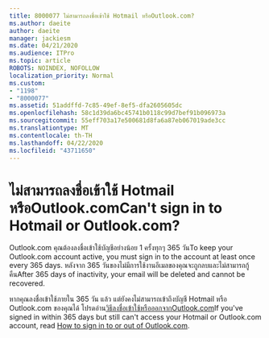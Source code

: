 ```yaml
---
title: 8000077 ไม่สามารถลงชื่อเข้าใช้ Hotmail หรือOutlook.com?
ms.author: daeite
author: daeite
manager: jackiesm
ms.date: 04/21/2020
ms.audience: ITPro
ms.topic: article
ROBOTS: NOINDEX, NOFOLLOW
localization_priority: Normal
ms.custom:
- "1198"
- "8000077"
ms.assetid: 51addffd-7c85-49ef-8ef5-dfa2605605dc
ms.openlocfilehash: 58c1d39da6bc45741b0118c99d7bef91b096973a
ms.sourcegitcommit: 55eff703a17e500681d8fa6a87eb067019ade3cc
ms.translationtype: MT
ms.contentlocale: th-TH
ms.lasthandoff: 04/22/2020
ms.locfileid: "43711650"
---
```

# <a name="cant-sign-in-to-hotmail-or-outlookcom"></a><span data-ttu-id="644c3-102">ไม่สามารถลงชื่อเข้าใช้ Hotmail หรือOutlook.com</span><span class="sxs-lookup"><span data-stu-id="644c3-102">Can't sign in to Hotmail or Outlook.com?</span></span>

<span data-ttu-id="644c3-103">Outlook.com คุณต้องลงชื่อเข้าใช้บัญชีอย่างน้อย 1 ครั้งทุกๆ 365 วัน</span><span class="sxs-lookup"><span data-stu-id="644c3-103">To keep your Outlook.com account active, you must sign in to the account at least once every 365 days.</span></span> <span data-ttu-id="644c3-104">หลังจาก 365 วันของไม่มีการใช้งานอีเมลของคุณจะถูกลบและไม่สามารถกู้คืน</span><span class="sxs-lookup"><span data-stu-id="644c3-104">After 365 days of inactivity, your email will be deleted and cannot be recovered.</span></span>
  
<span data-ttu-id="644c3-105">หากคุณลงชื่อเข้าใช้ภายใน 365 วัน แล้ว แต่ยังคงไม่สามารถเข้าถึงบัญชี Hotmail หรือ Outlook.com ของคุณได้ โปรดอ่าน[วิธีลงชื่อเข้าใช้หรือออกจากOutlook.com](https://support.office.com/article/e08eb8ac-ac27-49f4-a400-a47311e1ee7e?wt.mc_id=Office_Outlook_com_Alchemy)</span><span class="sxs-lookup"><span data-stu-id="644c3-105">If you've signed in within 365 days but still can't access your Hotmail or Outlook.com account, read [How to sign in to or out of Outlook.com](https://support.office.com/article/e08eb8ac-ac27-49f4-a400-a47311e1ee7e?wt.mc_id=Office_Outlook_com_Alchemy).</span></span>
  